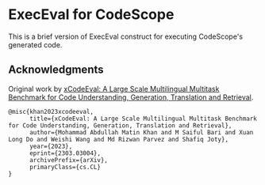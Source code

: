 # ExecEval for CodeScope 

This is a brief version of ExecEval construct for executing CodeScope's generated code. 


## Acknowledgments
Original work by 
 [xCodeEval: A Large Scale Multilingual Multitask Benchmark for Code Understanding, Generation, Translation and Retrieval](https://arxiv.org/abs/2303.03004). 

```
@misc{khan2023xcodeeval,
      title={xCodeEval: A Large Scale Multilingual Multitask Benchmark for Code Understanding, Generation, Translation and Retrieval}, 
      author={Mohammad Abdullah Matin Khan and M Saiful Bari and Xuan Long Do and Weishi Wang and Md Rizwan Parvez and Shafiq Joty},
      year={2023},
      eprint={2303.03004},
      archivePrefix={arXiv},
      primaryClass={cs.CL}
}
```



